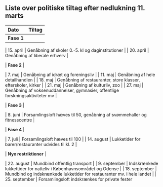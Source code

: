 ## Liste over politiske tiltag efter nedlukning 11. marts

| Dato | Tiltag |
|:--|:--|
| **Fase 1** |

| 15. april | Genåbning af skoler 0.-5. kl og daginstitutioner |
| 20. april | Genåbning af liberale erhverv |

| **Fase 2** | 

| 7. maj | Genåbning af idræt og foreningsliv |
| 11. maj | Genåbning af hele detailhandlen |
| 18. maj | Genåbning af restauranter, store klasser, efterskoler, kirker |
| 21. maj | Genåbning af kulturliv, zoo |
| 27. maj | Genåbning af voksenuddannelser, gymnasier, offentlige forskningsaktiviteter mv |

| **Fase 3** | 

| 8. juni | Forsamlingsloft hæves til 50, genåbning af svømmehaller og fitnesscentre |

| **Fase 4** | 

| 7. juli | Forsamlingsloft hæves til 100 |
| 14. august | Lukketider for barer/restauranter udvides til kl. 2 |

| **Nye restriktioner** | 

| 22. august | Mundbind offentlig transport |
| 9. september | Indskrænkede lukkettider for natteliv i Københavnsområdet og Odense |
| 18. september | Mundbind og indskrænkede lukketider for restauranter mv. i hele landet |
| 25. september | Forsamlingsloft indskrænkes for private fester
